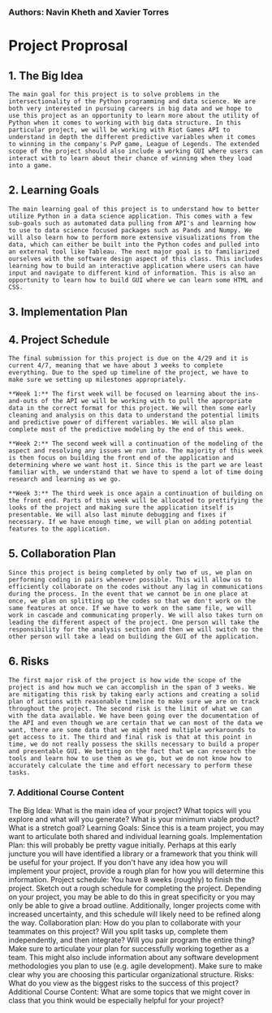 ### Authors: Navin Kheth and Xavier Torres

# Project Proprosal

## 1. The Big Idea

    The main goal for this project is to solve problems in the intersectionality of the Python programming and data science. We are both very interested in pursuing careers in big data and we hope to use this project as an opportunity to learn more about the utility of Python when it comes to working with big data structure. In this particular project, we will be working with Riot Games API to understand in depth the different predictive variables when it comes to winning in the company's PvP game, League of Legends. The extended scope of the project should also include a working GUI where users can interact with to learn about their chance of winning when they load into a game. 

## 2. Learning Goals

    The main learning goal of this project is to understand how to better utilize Python in a data science application. This comes with a few sub-goals such as automated data pulling from API's and learning how to use to data science focused packages such as Pands and Numpy. We will also learn how to perform more extensive visualizations from the data, which can either be built into the Python codes and pulled into an external tool like Tableau. The next major goal is to familiarized ourselves with the software design aspect of this class. This includes learning how to build an interactive application where users can have input and navigate to different kind of information. This is also an opportunity to learn how to build GUI where we can learn some HTML and CSS.

## 3. Implementation Plan 


## 4. Project Schedule
    The final submission for this project is due on the 4/29 and it is current 4/7, meaning that we have about 3 weeks to complete everything. Due to the sped up timeline of the project, we have to make sure we setting up milestones appropriately. 

    **Week 1:** The first week will be focused on learning about the ins-and-outs of the API we will be working with to pull the appropriate data in the correct format for this project. We will then some early cleaning and analysis on this data to understand the potential limits and predictive power of different variables. We will also plan complete most of the predictive modeling by the end of this week.

    **Week 2:** The second week will a continuation of the modeling of the aspect and resolving any issues we run into. The majority of this week is then focus on building the front end of the application and determining where we want host it. Since this is the part we are least familiar with, we understand that we have to spend a lot of time doing research and learning as we go.

    **Week 3:** The third week is once again a continuation of building on the front end. Parts of this week will be allocated to prettifying the looks of the project and making sure the application itself is presentable. We will also last minute debugging and fixes if necessary. If we have enough time, we will plan on adding potential features to the application.

## 5. Collaboration Plan 
    Since this project is being completed by only two of us, we plan on performing coding in pairs whenever possible. This will allow us to efficiently collaborate on the codes without any lag in communications during the process. In the event that we cannot be in one place at once, we plan on splitting up the codes so that we don't work on the same features at once. If we have to work on the same file, we will work in cascade and communicating properly. We will also takes turn on leading the different aspect of the project. One person will take the responsibility for the analysis section and then we will switch so the other person will take a lead on building the GUI of the application. 

## 6. Risks

    The first major risk of the project is how wide the scope of the project is and how much we can accomplish in the span of 3 weeks. We are mitigating this risk by taking early actions and creating a solid plan of actions with reasonable timeline to make sure we are on track throughout the project. The second risk is the limit of what we can with the data available. We have been going over the documentation of the API and even though we are certain that we can most of the data we want, there are some data that we might need multiple workarounds to get access to it. The third and final risk is that at this point in time, we do not really possess the skills necessary to build a proper and presentable GUI. We betting on the fact that we can research the tools and learn how to use them as we go, but we do not know how to accurately calculate the time and effort necessary to perform these tasks.

### 7. Additional Course Content



The Big Idea: What is the main idea of your project? What topics will you explore and what will you generate? What is your minimum viable product? What is a stretch goal?
Learning Goals: Since this is a team project, you may want to articulate both shared and individual learning goals.
Implementation Plan: this will probably be pretty vague initially. Perhaps at this early juncture you will have identified a library or a framework that you think will be useful for your project. If you don't have any idea how you will implement your project, provide a rough plan for how you will determine this information.
Project schedule: You have 8 weeks (roughly) to finish the project. Sketch out a rough schedule for completing the project. Depending on your project, you may be able to do this in great specificity or you may only be able to give a broad outline. Additionally, longer projects come with increased uncertainty, and this schedule will likely need to be refined along the way.
Collaboration plan: How do you plan to collaborate with your teammates on this project? Will you split tasks up, complete them independently, and then integrate? Will you pair program the entire thing? Make sure to articulate your plan for successfully working together as a team. This might also include information about any software development methodologies you plan to use (e.g. agile development). Make sure to make clear why you are choosing this particular organizational structure.
Risks: What do you view as the biggest risks to the success of this project?
Additional Course Content: What are some topics that we might cover in class that you think would be especially helpful for your project?